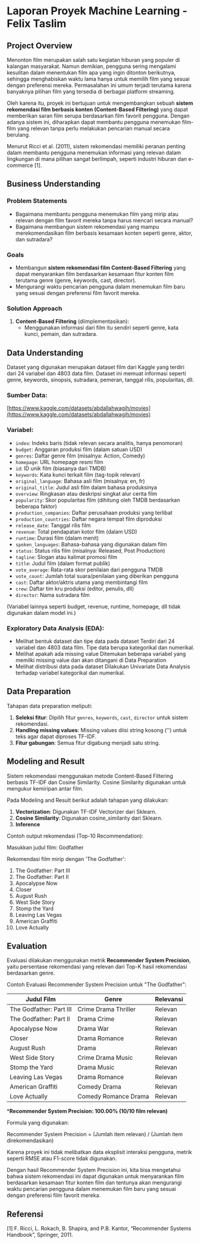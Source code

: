 # Laporan Proyek Machine Learning - Felix Taslim

## Project Overview

Menonton film merupakan salah satu kegiatan hiburan yang populer di kalangan masyarakat. Namun demikian, pengguna sering mengalami kesulitan dalam menentukan film apa yang ingin ditonton berikutnya, sehingga menghabiskan waktu lama hanya untuk memilih film yang sesuai dengan preferensi mereka. Permasalahan ini umum terjadi terutama karena banyaknya pilihan film yang tersedia di berbagai platform streaming.

Oleh karena itu, proyek ini bertujuan untuk mengembangkan sebuah **sistem rekomendasi film berbasis konten (Content-Based Filtering)** yang dapat memberikan saran film serupa berdasarkan film favorit pengguna. Dengan adanya sistem ini, diharapkan dapat membantu pengguna menemukan film-film yang relevan tanpa perlu melakukan pencarian manual secara berulang.

Menurut Ricci et al. (2011), sistem rekomendasi memiliki peranan penting dalam membantu pengguna menemukan informasi yang relevan dalam lingkungan di mana pilihan sangat berlimpah, seperti industri hiburan dan e-commerce [1].

## Business Understanding

### Problem Statements
- Bagaimana membantu pengguna menemukan film yang mirip atau relevan dengan film favorit mereka tanpa harus mencari secara manual?
- Bagaimana membangun sistem rekomendasi yang mampu merekomendasikan film berbasis kesamaan konten seperti genre, aktor, dan sutradara?

### Goals
- Membangun **sistem rekomendasi film Content-Based Filtering** yang dapat menyarankan film berdasarkan kesamaan fitur konten film terutama genre (genre, keywords, cast, director).
- Mengurangi waktu pencarian pengguna dalam menemukan film baru yang sesuai dengan preferensi film favorit mereka.

### Solution Approach
1. **Content-Based Filtering** (diimplementasikan):
   - Menggunakan informasi dari film itu sendiri seperti genre, kata kunci, pemain, dan sutradara.

## Data Understanding

Dataset yang digunakan merupakan dataset film dari Kaggle yang terdiri dari 24 variabel dan 4803 data film. Dataset ini memuat informasi seperti genre, keywords, sinopsis, sutradara, pemeran, tanggal rilis, popularitas, dll.

### Sumber Data:
[https://www.kaggle.com/datasets/abdallahwagih/movies](https://www.kaggle.com/datasets/abdallahwagih/movies)

### Variabel:
* `index`: Indeks baris (tidak relevan secara analitis, hanya penomoran)
* `budget`: Anggaran produksi film (dalam satuan USD)
* `genres`: Daftar genre film (misalnya: Action, Comedy)
* `homepage`: URL homepage resmi film
* `id`: ID unik film (biasanya dari TMDB)
* `keywords`: Kata kunci terkait film (tag-topik relevan)
* `original_language`: Bahasa asli film (misalnya: en, fr)
* `original_title`: Judul asli film dalam bahasa produksinya
* `overview`: Ringkasan atau deskripsi singkat alur cerita film
* `popularity`: Skor popularitas film (dihitung oleh TMDB berdasarkan beberapa faktor)
* `production_companies`: Daftar perusahaan produksi yang terlibat
* `production_countries`: Daftar negara tempat film diproduksi
* `release_date`: Tanggal rilis film
* `revenue`: Total pendapatan kotor film (dalam USD)
* `runtime`: Durasi film (dalam menit)
* `spoken_languages`: Bahasa-bahasa yang digunakan dalam film
* `status`: Status rilis film (misalnya: Released, Post Production)
* `tagline`: Slogan atau kalimat promosi film
* `title`: Judul film (dalam format publik)
* `vote_average`: Rata-rata skor penilaian dari pengguna TMDB
* `vote_count`: Jumlah total suara/penilaian yang diberikan pengguna
* `cast`: Daftar aktor/aktris utama yang membintangi film
* `crew`: Daftar tim kru produksi (editor, penulis, dll)
* `director`: Nama sutradara film

(Variabel lainnya seperti budget, revenue, runtime, homepage, dll tidak digunakan dalam model ini.)

### Exploratory Data Analysis (EDA):
- Melihat bentuk dataset dan tipe data pada dataset
  Terdiri dari 24 variabel dan 4803 data film. Tipe data berupa kategorikal dan numerikal.
- Melihat apakah ada missing value
  Ditemukan beberapa variabel yang memilki missing value dan akan ditangani di Data Preparation
- Melihat distribusi data pada dataset
  Dilakukan Univariate Data Analysis terhadap variabel kategorikal dan numerikal.

## Data Preparation

Tahapan data preparation meliputi:
1. **Seleksi fitur**: Dipilih fitur `genres`, `keywords`, `cast`, `director` untuk sistem rekomendasi.
2. **Handling missing values**: Missing values diisi string kosong ('') untuk teks agar dapat diproses TF-IDF.
3. **Fitur gabungan**: Semua fitur digabung menjadi satu string.

## Modeling and Result

Sistem rekomendasi menggunakan metode Content-Based Filtering berbasis TF-IDF dan Cosine Similarity. Cosine Similarity digunakan untuk mengukur kemiripan antar film.

Pada Modeling and Result berikut adalah tahapan yang dilakukan:
1. **Vectorization**: Digunakan TF-IDF Vectorizer dari Sklearn.
2. **Cosine Similarity**: Digunakan cosine_similarity dari Sklearn.
3. **Inference**

Contoh output rekomendasi (Top-10 Recommendation):

Masukkan judul film: Godfather

Rekomendasi film mirip dengan 'The Godfather':

1. The Godfather: Part III
2. The Godfather: Part II
3. Apocalypse Now
4. Closer
5. August Rush
6. West Side Story
7. Stomp the Yard
8. Leaving Las Vegas
9. American Graffiti
10. Love Actually

## Evaluation

Evaluasi dilakukan menggunakan metrik **Recommender System Precision**, yaitu persentase rekomendasi yang relevan dari Top-K hasil rekomendasi berdasarkan genre.

Contoh Evaluasi Recommender System Precision untuk "The Godfather":

| Judul Film             | Genre                       | Relevansi |
|-----------------------|----------------------------|-----------|
| The Godfather: Part III| Crime Drama Thriller        | Relevan   |
| The Godfather: Part II | Drama Crime                | Relevan   |
| Apocalypse Now        | Drama War                  | Relevan   |
| Closer                | Drama Romance              | Relevan   |
| August Rush           | Drama                      | Relevan   |
| West Side Story       | Crime Drama Music          | Relevan   |
| Stomp the Yard        | Drama Music                | Relevan   |
| Leaving Las Vegas     | Drama Romance              | Relevan   |
| American Graffiti     | Comedy Drama               | Relevan   |
| Love Actually         | Comedy Romance Drama       | Relevan   |

***Recommender System Precision: 100.00% (10/10 film relevan)**

Formula yang digunakan:

Recommender System Precision = (Jumlah item relevan) / (Jumlah item direkomendasikan)

Karena proyek ini tidak melibatkan data eksplisit interaksi pengguna, metrik seperti RMSE atau F1-score tidak digunakan.

Dengan hasil Recommender System Precision ini, kita bisa mengetahui bahwa sistem rekomendasi ini dapat digunakan untuk menyarankan film berdasarkan kesamaan fitur konten film dan tentunya akan mengurangi waktu pencarian pengguna dalam menemukan film baru yang sesuai dengan preferensi film favorit mereka.

## Referensi

[1] F. Ricci, L. Rokach, B. Shapira, and P.B. Kantor, “Recommender Systems Handbook”, Springer, 2011.
